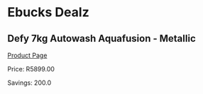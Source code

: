 
# Ebucks Dealz
## Defy 7kg Autowash Aquafusion - Metallic
[Product Page](https://www.ebucks.com/web/shop/productSelected.do?prodId=1173299588&catId=704981826)

Price: R5899.00

Savings: 200.0


	